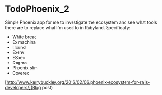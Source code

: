 # TodoPhoenix_2

Simple Phoenix app for me to investigate the ecosystem and see what tools there
are to replace what I'm used to in Rubyland. Specifically:

* White bread
* Ex machina
* Hound
* Exenv
* ESpec
* Dogma
* Phoenix slim
* Coverex

[http://www.kerrybuckley.org/2016/02/06/phoenix-ecosystem-for-rails-developers/](Blog post)
